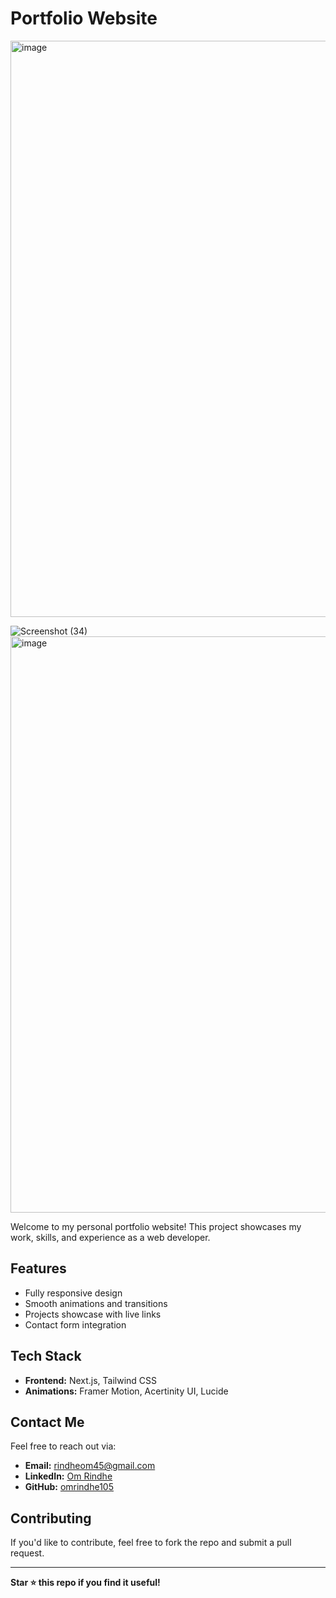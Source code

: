 # Portfolio Website

<img width="1698" height="922" alt="image" src="https://github.com/user-attachments/assets/061803ed-ce33-4601-99ee-c03312acd35f" />

![Screenshot (34)](https://github.com/user-attachments/assets/9e4ba6c9-8c86-41f5-a556-13e17e2c9923)
<img width="1698" height="922" alt="image" src="https://github.com/user-attachments/assets/c890c19e-ec34-43ce-9659-92a82310c704" />


Welcome to my personal portfolio website! This project showcases my work, skills, and experience as a web developer.

## Features
- Fully responsive design
- Smooth animations and transitions
- Projects showcase with live links
- Contact form integration

## Tech Stack
- **Frontend:** Next.js, Tailwind CSS
- **Animations:** Framer Motion, Acertinity UI, Lucide


## Contact Me
Feel free to reach out via:
- **Email:** [rindheom45@gmail.com](mailto:rindheom45@gmail.com)
- **LinkedIn:** [Om Rindhe](https://www.linkedin.com/in/om-rindhe105)
- **GitHub:** [omrindhe105](https://github.com/omrindhe105)

## Contributing
If you'd like to contribute, feel free to fork the repo and submit a pull request.

---
**Star ⭐ this repo if you find it useful!**

